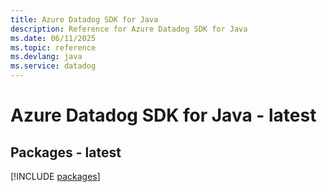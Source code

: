 ```yaml
---
title: Azure Datadog SDK for Java
description: Reference for Azure Datadog SDK for Java
ms.date: 06/11/2025
ms.topic: reference
ms.devlang: java
ms.service: datadog
---
```

# Azure Datadog SDK for Java - latest
## Packages - latest
[!INCLUDE [packages](datadog-index.md)]